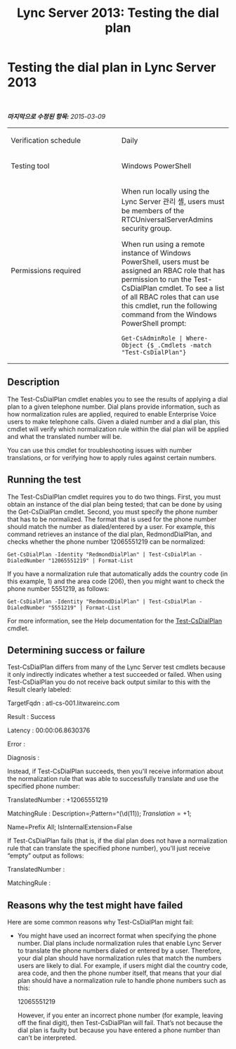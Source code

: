 ﻿---
title: 'Lync Server 2013: Testing the dial plan'
TOCTitle: Testing the dial plan
ms:assetid: 70eec03c-aca3-4106-86a7-77ae96b53779
ms:mtpsurl: https://technet.microsoft.com/ko-kr/library/Dn690130(v=OCS.15)
ms:contentKeyID: 62281089
ms.date: 08/24/2015
mtps_version: v=OCS.15
ms.translationtype: HT
---

# Testing the dial plan in Lync Server 2013

 

_**마지막으로 수정된 항목:** 2015-03-09_


<table>
<colgroup>
<col style="width: 50%" />
<col style="width: 50%" />
</colgroup>
<tbody>
<tr class="odd">
<td><p>Verification schedule</p></td>
<td><p>Daily</p></td>
</tr>
<tr class="even">
<td><p>Testing tool</p></td>
<td><p>Windows PowerShell</p></td>
</tr>
<tr class="odd">
<td><p>Permissions required</p></td>
<td><p>When run locally using the Lync Server 관리 셸, users must be members of the RTCUniversalServerAdmins security group.</p>
<p>When run using a remote instance of Windows PowerShell, users must be assigned an RBAC role that has permission to run the Test-CsDialPlan cmdlet. To see a list of all RBAC roles that can use this cmdlet, run the following command from the Windows PowerShell prompt:</p>
<pre><code>Get-CsAdminRole | Where-Object {$_.Cmdlets -match &quot;Test-CsDialPlan&quot;}</code></pre></td>
</tr>
</tbody>
</table>


## Description

The Test-CsDialPlan cmdlet enables you to see the results of applying a dial plan to a given telephone number. Dial plans provide information, such as how normalization rules are applied, required to enable Enterprise Voice users to make telephone calls. Given a dialed number and a dial plan, this cmdlet will verify which normalization rule within the dial plan will be applied and what the translated number will be.

You can use this cmdlet for troubleshooting issues with number translations, or for verifying how to apply rules against certain numbers.

## Running the test

The Test-CsDialPlan cmdlet requires you to do two things. First, you must obtain an instance of the dial plan being tested; that can be done by using the Get-CsDialPlan cmdlet. Second, you must specify the phone number that has to be normalized. The format that is used for the phone number should match the number as dialed/entered by a user. For example, this command retrieves an instance of the dial plan, RedmondDialPlan, and checks whether the phone number 12065551219 can be normalized:

    Get-CsDialPlan -Identity "RedmondDialPlan" | Test-CsDialPlan -DialedNumber "12065551219" | Format-List

If you have a normalization rule that automatically adds the country code (in this example, 1) and the area code (206), then you might want to check the phone number 5551219, as follows:

    Get-CsDialPlan -Identity "RedmondDialPlan" | Test-CsDialPlan -DialedNumber "5551219" | Format-List

For more information, see the Help documentation for the [Test-CsDialPlan](https://docs.microsoft.com/en-us/powershell/module/skype/Test-CsDialPlan) cmdlet.

## Determining success or failure

Test-CsDialPlan differs from many of the Lync Server test cmdlets because it only indirectly indicates whether a test succeeded or failed. When using Test-CsDialPlan you do not receive back output similar to this with the Result clearly labeled:

TargetFqdn : atl-cs-001.litwareinc.com

Result : Success

Latency : 00:00:06.8630376

Error :

Diagnosis :

Instead, if Test-CsDialPlan succeeds, then you'll receive information about the normalization rule that was able to successfully translate and use the specified phone number:

TranslatedNumber : +12065551219

MatchingRule : Description=;Pattern=^(\\d(11))$;Translation=+$1;

Name=Prefix All; IsInternalExtension=False

If Test-CsDialPlan fails (that is, if the dial plan does not have a normalization rule that can translate the specified phone number), you'll just receive “empty” output as follows:

TranslatedNumber :

MatchingRule :

## Reasons why the test might have failed

Here are some common reasons why Test-CsDialPlan might fail:

  - You might have used an incorrect format when specifying the phone number. Dial plans include normalization rules that enable Lync Server to translate the phone numbers dialed or entered by a user. Therefore, your dial plan should have normalization rules that match the numbers users are likely to dial. For example, if users might dial the country code, area code, and then the phone number itself, that means that your dial plan should have a normalization rule to handle phone numbers such as this:
    
    12065551219
    
    However, if you enter an incorrect phone number (for example, leaving off the final digit), then Test-CsDialPlan will fail. That’s not because the dial plan is faulty but because you have entered a phone number than can’t be interpreted.

